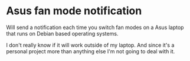 # Asus fan mode notification
Will send a notification each time you switch fan modes on a Asus laptop that runs on Debian based operating systems.

I don't really know if it will work outside of my laptop. And since it's a personal project more than anything else I'm not going to deal with it.
